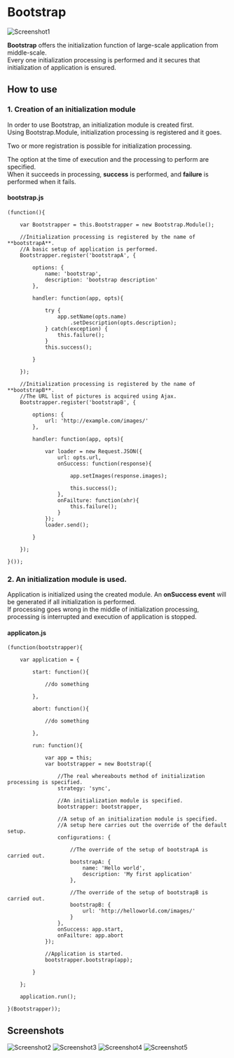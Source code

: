 
Bootstrap
====================================

![Screenshot1](url_to_image1)

**Bootstrap** offers the initialization function of large-scale application from middle-scale.  
Every one initialization processing is performed and it secures that initialization of application is ensured. 


How to use
------------------------------------------------------------------------

### 1. Creation of an initialization module

In order to use Bootstrap, an initialization module is created first.  
Using Bootstrap.Module, initialization processing is registered and it goes.  

Two or more registration is possible for initialization processing.  

The option at the time of execution and the processing to perform are specified.  
When it succeeds in processing, **success** is performed, and **failure** is performed when it fails.  


#### bootstrap.js

    (function(){

        var Bootstrapper = this.Bootstrapper = new Bootstrap.Module();

        //Initialization processing is registered by the name of **bootstrapA**. 
        //A basic setup of application is performed.
        Bootstrapper.register('bootstrapA', {

            options: {
                name: 'bootstrap',
                description: 'bootstrap description'
            },

            handler: function(app, opts){

                try {
                    app.setName(opts.name)
                        .setDescription(opts.description);
                } catch(exception) {
                    this.failure();
                }
                this.success();

            }

        });

        //Initialization processing is registered by the name of **bootstrapB**. 
        //The URL list of pictures is acquired using Ajax. 
        Bootstrapper.register('bootstrapB', {

            options: {
                url: 'http://example.com/images/'
            },

            handler: function(app, opts){

                var loader = new Request.JSON({
                    url: opts.url,
                    onSuccess: function(response){

                        app.setImages(response.images);

                        this.success();
                    },
                    onFailture: function(xhr){
                        this.failure();
                    }
                });
                loader.send();

            }

        });

    }());


### 2. An initialization module is used.

Application is initialized using the created module.
An **onSuccess event** will be generated if all initialization is performed.  
If processing goes wrong in the middle of initialization processing, processing is interrupted and execution of application is stopped.

#### applicaton.js

    (function(bootstrapper){

        var application = {

            start: function(){

                //do something

            },

            abort: function(){

                //do something

            },

            run: function(){

                var app = this;
                var bootstrapper = new Bootstrap({

                    //The real whereabouts method of initialization processing is specified.
                    strategy: 'sync',

                    //An initialization module is specified.
                    bootstrapper: bootstrapper,

                    //A setup of an initialization module is specified.
                    //A setup here carries out the override of the default setup.
                    configurations: {

                        //The override of the setup of bootstrapA is carried out.
                        bootstrapA: {
                            name: 'Hello world',
                            description: 'My first application'
                        },

                        //The override of the setup of bootstrapB is carried out.
                        bootstrapB: {
                            url: 'http://helloworld.com/images/'
                        }
                    },
                    onSuccess: app.start,
                    onFailture: app.abort
                });

                //Application is started.
                bootstrapper.bootstrap(app);

            }

        };

        application.run();

    }(Bootstrapper));




Screenshots
------------------------------------------------------------------------

![Screenshot2](url_to_image2)
![Screenshot3](url_to_image3)
![Screenshot4](url_to_image4)
![Screenshot5](url_to_image5)
